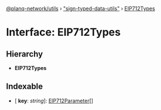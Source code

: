 [@planq-network/utils](../README.md) › ["sign-typed-data-utils"](../modules/_sign_typed_data_utils_.md) › [EIP712Types](_sign_typed_data_utils_.eip712types.md)

# Interface: EIP712Types

## Hierarchy

* **EIP712Types**

## Indexable

* \[ **key**: *string*\]: [EIP712Parameter](_sign_typed_data_utils_.eip712parameter.md)[]

